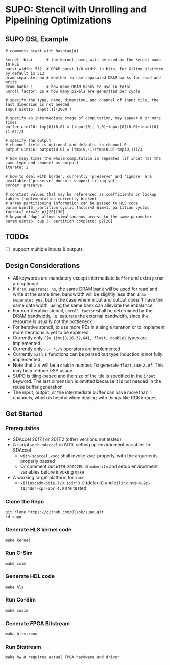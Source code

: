 # SUPO: Stencil with Unrolling and Pipelining Optimizations

## SUPO DSL Example

    # comments start with hashtag(#)
    
    kernel: blur      # the kernel name, will be used as the kernel name in HLS
    burst width: 512  # DRAM burst I/O width in bits, for Xilinx platform by default is 512
    dram separate: no # whether to use separated DRAM banks for read and write
    dram bank: 1      # how many DRAM banks to use in total
    unroll factor: 16 # how many pixels are generated per cycle
    
    # specify the type, name, dimension, and channel of input tile, the last dimension is not needed
    input uint16: input[1](2000,)
    
    # specify an intermediate stage of computation, may appear 0 or more times
    buffer uint16: tmp[0](0,0) = (input[0](-1,0)+input[0](0,0)+input[0](1,0))/3
    
    # specify the output
    # channel field is optional and defaults to channel 0
    output uint16: output(0,0) = (tmp(0,-1)+tmp(0,0)+tmp(0,1))/3
    
    # how many times the whole computation is repeated (if input has the same type and channel as output)
    iterate: 2
    
    # how to deal with border, currently 'preserve' and 'ignore' are available ('preserve' doesn't support tiling yet)
    border: preserve
    
    # constant values that may be referenced as coefficients or lookup tables (implementation currently broken)
    # array partitioning information can be passed to HLS code
    param uint16, partition cyclic factor=2 dim=1, partition cyclic factor=2 dim=2: p1[20][30]
    # keyword 'dup' allows simultaneous access to the same parameter
    param uint16, dup 3, partition complete: p2[20]
    
## TODOs

+ [ ] support multiple inputs & outputs

## Design Considerations

+ All keywords are mandatory except intermediate `buffer` and extra `param` are optional
+ If `dram separate: no`, the same DRAM bank will be used for read and write at the same time, bandwidth will be slightly less than `dram separate: yes`, but in the case where input and output doesn't have the same data width, using the same bank can alleviate the imbalance
+ For non-iterative stencil, `unroll factor` shall be determined by the DRAM bandwidth, i.e. saturate the external bandwidth, since the resource is usually not the bottleneck
+ For iterative stencil, to use more PEs in a single iteration or to implement more iterations is yet to be explored
+ Currently only `{{u,}int{8,16,32,64}, float, double}` types are implemented
+ Currently only `+,-,*,/%` operators are implemented
+ Currently `math.h` functions can be parsed but type induction is not fully implemented
+ Note that `2.0` will be a `double` number. To generate `float`, use `2.0f`. This may help reduce DSP usage
+ SUPO is tiling-based and the size of the tile is specified in the `input` keyword. The last dimension is omitted because it is not needed in the reuse buffer generation
+ The input, output, or the intermediate buffer can have more than 1 channels, which is helpful when dealing with things like RGB images


## Get Started

### Prerequisites

+ SDAccel 2017.1 or 2017.2 (other versions not tested)
+ A script `with-sdaccel` in `PATH`, setting up environment variables for SDAccel
  - `with-sdaccel xocc` shall invoke `xocc` properly, with the arguments properly passed
  - Or comment out `WITH_SDACCEL` in `makefile` and setup environment variables before invoking `make`
+ A working target platform for `xocc`
  - `xilinx:adm-pcie-7v3:1ddr:3.0` (default) and `xilinx:aws-vu9p-f1:4ddr-xpr-2pr:4.0` are tested

### Clone the Repo
    git clone https://github.com/Blaok/supo.git
    cd supo

### Generate HLS kernel code
    make kernel

### Run C-Sim
    make csim

### Generate HDL code
    make hls
    
### Run Co-Sim
    make cosim
    
### Generate FPGA Bitstream
    make bitstream
    
### Run Bitstream
    make hw # requires actual FPGA hardware and driver
